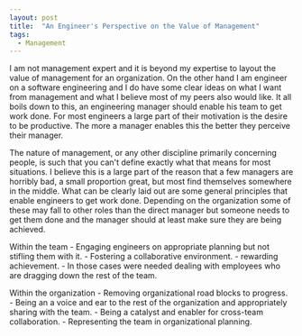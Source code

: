 ```yaml
---
layout: post
title:  "An Engineer's Perspective on the Value of Management"
tags:
  - Management
---
```

I am not management expert and it is beyond my expertise to layout the value of management for an organization. On the other hand I am engineer on
a software engineering and I do have some clear ideas on what I want from management and what I believe most of my peers also would like. It all boils
down to this, an engineering manager should enable his team to get work done. For most engineers a large part of their motivation is the desire to
be productive. The more a manager enables this the better they perceive their manager.

The nature of management, or any other discipline primarily concerning people, is such that you can't define exactly what that means for most situations.
I believe this is a large part of the reason that a few managers are horribly bad, a small proportion great, but most find themselves somewhere in
the middle. What can be clearly laid out are some general principles that enable engineers to get work done. Depending on the organization some of these
may fall to other roles than the direct manager but someone needs to get them done and the manager should at least make sure they are being achieved.

Within the team
    - Engaging engineers on appropriate planning but not stifling them with it.
    - Fostering a collaborative environment.
    - rewarding achievement.
    - In those cases were needed dealing with employees who are dragging down the rest of the team.

Within the organization
    - Removing organizational road blocks to progress.
    - Being an a voice and ear to the rest of the organization and appropriately sharing with the team.
    - Being a catalyst and enabler for cross-team collaboration.
    - Representing the team in organizational planning.
